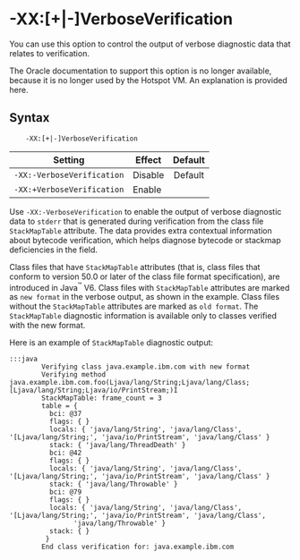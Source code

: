 <!--
* Copyright (c) 2017, 2018 IBM Corp. and others
*
* This program and the accompanying materials are made
* available under the terms of the Eclipse Public License 2.0
* which accompanies this distribution and is available at
* https://www.eclipse.org/legal/epl-2.0/ or the Apache
* License, Version 2.0 which accompanies this distribution and
* is available at https://www.apache.org/licenses/LICENSE-2.0.
*
* This Source Code may also be made available under the
* following Secondary Licenses when the conditions for such
* availability set forth in the Eclipse Public License, v. 2.0
* are satisfied: GNU General Public License, version 2 with
* the GNU Classpath Exception [1] and GNU General Public
* License, version 2 with the OpenJDK Assembly Exception [2].
*
* [1] https://www.gnu.org/software/classpath/license.html
* [2] http://openjdk.java.net/legal/assembly-exception.html
*
* SPDX-License-Identifier: EPL-2.0 OR Apache-2.0 OR GPL-2.0 WITH
* Classpath-exception-2.0 OR LicenseRef-GPL-2.0 WITH Assembly-exception
-->

# -XX:\[+|-\]VerboseVerification


You can use this option to control the output of verbose diagnostic data that relates to verification.

The Oracle documentation to support this option is no longer available, because it is no longer used by the Hotspot VM. An explanation is provided here.

## Syntax

        -XX:[+|-]VerboseVerification

| Setting                    | Effect  | Default                                                                            |
|----------------------------|---------|:----------------------------------------------------------------------------------:|
| `-XX:-VerboseVerification` | Disable | <i class="fa fa-check" aria-hidden="true"></i><span class="sr-only">Default</span> |
| `-XX:+VerboseVerification` | Enable  |                                                                                    |

Use  `-XX:-VerboseVerification` to enable the output of verbose diagnostic data to `stderr` that is generated during verification from the class file `StackMapTable` attribute. The data provides extra contextual information about bytecode verification, which helps diagnose bytecode or stackmap deficiencies in the field.

Class files that have `StackMapTable` attributes (that is, class files that conform to version 50.0 or later of the class file format specification), are introduced in Java<sup>&trade;</sup> V6. Class files with `StackMapTable` attributes are marked as `new format` in the verbose output, as shown in the example. Class files without the `StackMapTable` attributes are marked as `old format`. The `StackMapTable` diagnostic information is available only to classes verified with the new format.


Here is an example of `StackMapTable` diagnostic output:


    :::java
            Verifying class java.example.ibm.com with new format
            Verifying method java.example.ibm.com.foo(Ljava/lang/String;Ljava/lang/Class;[Ljava/lang/String;Ljava/io/PrintStream;)I
            StackMapTable: frame_count = 3
            table = {
              bci: @37
              flags: { }
              locals: { 'java/lang/String', 'java/lang/Class', '[Ljava/lang/String;', 'java/io/PrintStream', 'java/lang/Class' }
              stack: { 'java/lang/ThreadDeath' }
              bci: @42
              flags: { }
              locals: { 'java/lang/String', 'java/lang/Class', '[Ljava/lang/String;', 'java/io/PrintStream', 'java/lang/Class' }
              stack: { 'java/lang/Throwable' }
              bci: @79
              flags: { }
              locals: { 'java/lang/String', 'java/lang/Class', '[Ljava/lang/String;', 'java/io/PrintStream', 'java/lang/Class',
                    'java/lang/Throwable' }
              stack: { }
             }
            End class verification for: java.example.ibm.com




<!-- ==== END OF TOPIC ==== xxverboseverification.md ==== -->
